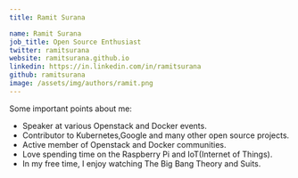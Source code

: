 ```yaml
---
title: Ramit Surana

name: Ramit Surana
job_title: Open Source Enthusiast
twitter: ramitsurana
website: ramitsurana.github.io
linkedin: https://in.linkedin.com/in/ramitsurana
github: ramitsurana
image: /assets/img/authors/ramit.png
---
```


Some important points about me:

- Speaker at various Openstack and Docker events.
- Contributor to Kubernetes,Google and many other open source projects.
- Active member of Openstack and Docker communities.
- Love spending time on the Raspberry Pi and IoT(Internet of Things).
- In my free time, I enjoy watching The Big Bang Theory and Suits.
